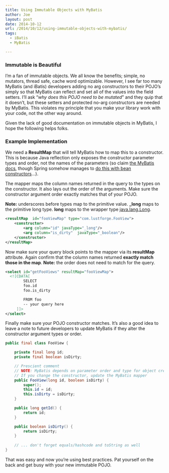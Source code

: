 ```yaml
---
title: Using Immutable Objects with MyBatis
author: Joe
layout: post
date: 2014-10-12
url: /2014/10/12/using-immutable-objects-with-mybatis/
tags:
  - iBatis
  - MyBatis

---
```

### Immutable is Beautiful

I&#8217;m a fan of immutable objects. We all know the benefits; simple, no mutators, thread safe, cache word optimizable. However, I see far too many MyBatis (and iBatis) developers adding no arg constructors to their POJO&#8217;s simply so that MyBatis can reflect and set all of the values into the field setters. I&#8217;ll ask &#8220;_why does this POJO need to be mutated_&#8221; and they quip that it doesn&#8217;t, but these setters and protected no-arg constructors are needed by MyBatis. This violates my principle that you make your library work with your code, not the other way around.

Given the lack of good documentation on immutable objects in MyBatis, I hope the following helps folks.

### Example Implementation

We need a **ResultMap** that will tell MyBatis how to map this to a constructor. This is because Java reflection only exposes the constructor parameter types and order, not the names of the parameters (so claim <a title="Claims!" href="http://mybatis.github.io/mybatis-3/sqlmap-xml.html#constructor" target="_blank">the MyBatis docs</a>, though Spring somehow manages to <a title="Proof!" href="http://docs.spring.io/spring-framework/docs/current/spring-framework-reference/html/beans.html#beans-factory-ctor-arguments-resolution" target="_blank">do this with bean constructors</a>&#8230;).

The mapper maps the column names returned in the query to the types on the constructor. It also lays out the order of the arguments. Make sure the constructor argument order exactly matches that of your POJO.

**Note:** underscores before types map to the primitive value. **_long** maps to the primitive long type. **long** maps to the wrapper type <a href="http://docs.oracle.com/javase/7/docs/api/java/lang/Long.html" target="_blank">java.lang.Long</a>.

```xml
<resultMap  id="fooViewMap" type="com.lustforge.FooView">
	<constructor>
		<arg column="id" javaType="_long"/>
		<arg column="is_dirty"	javaType="_boolean"/>
	</constructor>
</resultMap>
```

Now make sure your query block points to the mapper via its **resultMap** attribute. Again confirm that the column names returned **exactly match those in the map**. **Note:** the order does not need to match for the query.

```xml
<select id="getFooViews" resultMap="fooViewMap">
  <![CDATA[
	    SELECT 
   		foo.id
   		foo.is_dirty

		FROM foo
		-- your query here
	 ]]>
</select>
```

Finally make sure your POJO constructor matches. It&#8217;s also a good idea to leave a note to future developers to update MyBatis if they alter the constructor argument types or order.

```java
public final class FooView {

	private final long id;
	private final boolean isDirty;

	// Prescient comment
	// NOTE: MyBatis depends on parameter order and type for object creation
	// If you change the constructor, update the MyBatis mapper
	public FooView(long id, boolean isDirty) {
	    super();
	    this.id = id;
	    this.isDirty = isDirty;
	}

	public long getId() {
	    return id;
	}

	public boolean isDirty() {
	    return isDirty;
	}
	
	// ... don't forget equals/hashcode and toString as well
}
```

That was easy and now you&#8217;re using best practices. Pat yourself on the back and get busy with your new immutable POJO.
